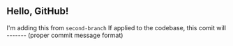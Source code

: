 ## Hello, GitHub!

I'm adding this from `second-branch`
If applied to the codebase, this comit will ------- (proper commit message format)
